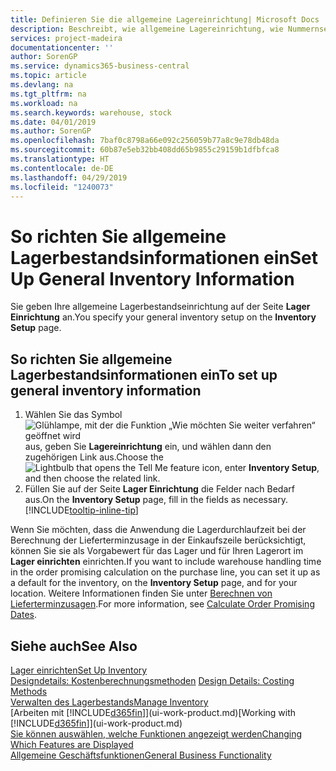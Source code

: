 ```yaml
---
title: Definieren Sie die allgemeine Lagereinrichtung| Microsoft Docs
description: Beschreibt, wie allgemeine Lagereinrichtung, wie Nummernserien und Lagerorte definiert werden, sodass Sie Ihr Lager und Ihren Vorrat verwalten können.
services: project-madeira
documentationcenter: ''
author: SorenGP
ms.service: dynamics365-business-central
ms.topic: article
ms.devlang: na
ms.tgt_pltfrm: na
ms.workload: na
ms.search.keywords: warehouse, stock
ms.date: 04/01/2019
ms.author: SorenGP
ms.openlocfilehash: 7baf0c8798a66e092c256059b77a8c9e78db48da
ms.sourcegitcommit: 60b87e5eb32bb408dd65b9855c29159b1dfbfca8
ms.translationtype: HT
ms.contentlocale: de-DE
ms.lasthandoff: 04/29/2019
ms.locfileid: "1240073"
---
```

# <a name="set-up-general-inventory-information"></a><span data-ttu-id="aaf4f-103">So richten Sie allgemeine Lagerbestandsinformationen ein</span><span class="sxs-lookup"><span data-stu-id="aaf4f-103">Set Up General Inventory Information</span></span>
<span data-ttu-id="aaf4f-104">Sie geben Ihre allgemeine Lagerbestandseinrichtung auf der Seite **Lager Einrichtung** an.</span><span class="sxs-lookup"><span data-stu-id="aaf4f-104">You specify your general inventory setup on the **Inventory Setup** page.</span></span>

## <a name="to-set-up-general-inventory-information"></a><span data-ttu-id="aaf4f-105">So richten Sie allgemeine Lagerbestandsinformationen ein</span><span class="sxs-lookup"><span data-stu-id="aaf4f-105">To set up general inventory information</span></span>
1. <span data-ttu-id="aaf4f-106">Wählen Sie das Symbol ![Glühlampe, mit der die Funktion „Wie möchten Sie weiter verfahren“ geöffnet wird](media/ui-search/search_small.png "Wie möchten Sie weiter verfahren?") aus, geben Sie **Lagereinrichtung** ein, und wählen dann den zugehörigen Link aus.</span><span class="sxs-lookup"><span data-stu-id="aaf4f-106">Choose the ![Lightbulb that opens the Tell Me feature](media/ui-search/search_small.png "Tell me what you want to do") icon, enter **Inventory Setup**, and then choose the related link.</span></span>
2. <span data-ttu-id="aaf4f-107">Füllen Sie auf der Seite **Lager Einrichtung** die Felder nach Bedarf aus.</span><span class="sxs-lookup"><span data-stu-id="aaf4f-107">On the **Inventory Setup** page, fill in the fields as necessary.</span></span> [!INCLUDE[tooltip-inline-tip](includes/tooltip-inline-tip_md.md)]

<span data-ttu-id="aaf4f-108">Wenn Sie möchten, dass die Anwendung die Lagerdurchlaufzeit bei der Berechnung der Lieferterminzusage in der Einkaufszeile berücksichtigt, können Sie sie als Vorgabewert für das Lager und für Ihren Lagerort im **Lager einrichten** einrichten.</span><span class="sxs-lookup"><span data-stu-id="aaf4f-108">If you want to include warehouse handling time in the order promising calculation on the purchase line, you can set it up as a default for the inventory, on the **Inventory Setup** page, and for your location.</span></span> <span data-ttu-id="aaf4f-109">Weitere Informationen finden Sie unter [Berechnen von Lieferterminzusagen](sales-how-to-calculate-order-promising-dates.md).</span><span class="sxs-lookup"><span data-stu-id="aaf4f-109">For more information, see [Calculate Order Promising Dates](sales-how-to-calculate-order-promising-dates.md).</span></span>  

## <a name="see-also"></a><span data-ttu-id="aaf4f-110">Siehe auch</span><span class="sxs-lookup"><span data-stu-id="aaf4f-110">See Also</span></span>
[<span data-ttu-id="aaf4f-111">Lager einrichten</span><span class="sxs-lookup"><span data-stu-id="aaf4f-111">Set Up Inventory</span></span>](inventory-setup-inventory.md)  
<span data-ttu-id="aaf4f-112">[Designdetails: Kostenberechnungsmethoden](design-details-costing-methods.md)  </span><span class="sxs-lookup"><span data-stu-id="aaf4f-112">[Design Details: Costing Methods](design-details-costing-methods.md)  </span></span>  
[<span data-ttu-id="aaf4f-113">Verwalten des Lagerbestands</span><span class="sxs-lookup"><span data-stu-id="aaf4f-113">Manage Inventory</span></span>](inventory-manage-inventory.md)  
<span data-ttu-id="aaf4f-114">[Arbeiten mit [!INCLUDE[d365fin](includes/d365fin_md.md)]](ui-work-product.md)</span><span class="sxs-lookup"><span data-stu-id="aaf4f-114">[Working with [!INCLUDE[d365fin](includes/d365fin_md.md)]](ui-work-product.md)</span></span>  
[<span data-ttu-id="aaf4f-115">Sie können auswählen, welche Funktionen angezeigt werden</span><span class="sxs-lookup"><span data-stu-id="aaf4f-115">Changing Which Features are Displayed</span></span>](ui-experiences.md)  
[<span data-ttu-id="aaf4f-116">Allgemeine Geschäftsfunktionen</span><span class="sxs-lookup"><span data-stu-id="aaf4f-116">General Business Functionality</span></span>](ui-across-business-areas.md)
